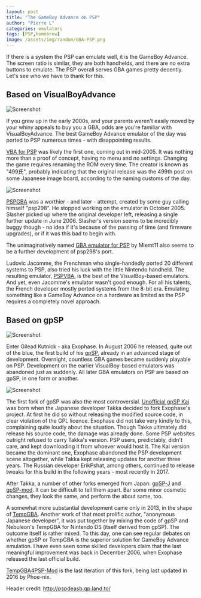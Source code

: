 ```yaml
---
layout: post
title: "The GameBoy Advance on PSP"
author: "Pierre L"
categories: emulators
tags: [PSP,homebrew]
image: /assets/img/random/GBA-PSP.png
---
```


If there is a system the PSP can emulate well, it is the GameBoy Advance. The screen ratio is similar, they are both handhelds, and there are no extra buttons to emulate. The PSP overall serves GBA games pretty decently. Let's see who we have to thank for this.

## Based on VisualBoyAdvance

![Screenshot](https://github.com/PSP-Archive/PSP-Archive.github.io/raw/gh-pages/assets/img/random/VisualBoyAdvance.1.7.2.png)

If you grew up in the early 2000s, and your parents weren't easily moved by your whiny appeals to buy you a GBA, odds are you're familiar with VisualBoyAdvance. The best GameBoy Advance emulator of the day was ported to PSP numerous times - with disappointing results. 

[VBA for PSP](https://archive.org/details/vbapsp.7z) was likely the first one, coming out in mid-2005. It was nothing more than a proof of concept, having no menu and no settings. Changing the game requires renaming the ROM every time. The creator is known as "499氏", probably indicating that the original release was the 499th post on some Japanese image board, according to the naming customs of the day.

![Screenshot](https://github.com/PSP-Archive/PSP-Archive.github.io/raw/gh-pages/assets/img/snaps/PSPGBA-PochiStyle.png)

[PSPGBA](https://archive.org/details/pspgba-v-1.2.7z) was a worthier - and later - attempt, created by some guy calling himself "psp298". He stopped working on the emulator in October 2005. Slasher picked up where the original developer left, releasing a single further update in June 2006. Slasher's version seems to be incredibly buggy though - no idea if it's because of the passing of time (and firmware upgrades), or if it was this bad to begin with.

The unimaginatively named [GBA emulator for PSP](https://archive.org/details/pspgba.-7z) by Miemt11 also seems to be a further development of psp298's port.

Ludovic Jacomme, the Frenchman who single-handedly ported 20 different systems to PSP, also tried his luck with the little Nintendo handheld. The resulting emulator, [PSPVBA](https://archive.org/details/pspvba.7z), is the best of the VisualBoy-based emulators. And yet, even Jacomme's emulator wasn't good enough. For all his talents, the French developer mostly ported systems from the 8-bit era. Emulating something like a GameBoy Advance on a hardware as limited as the PSP requires a completely novel approach.

## Based on gpSP

![Screenshot](https://github.com/PSP-Archive/PSP-Archive.github.io/raw/gh-pages/assets/img/random/gpsp-release.PNG)

Enter Gilead Kutnick - aka Exophase. In August 2006 he released, quite out of the blue, the first build of his [gpSP](https://archive.org/details/gpsp09.7z), already in an advanced stage of development. Overnight, countless GBA games became suddenly playable on PSP. Development on the earlier VisualBoy-based emulators was abandoned just as suddenly. All later GBA emulators on PSP are based on gpSP, in one form or another.

![Screenshot](https://github.com/PSP-Archive/PSP-Archive.github.io/raw/gh-pages/assets/img/snaps/gpSP-09.jpg)

The first fork of gpSP was also the most controversial. [Unofficial gpSP Kai](https://archive.org/details/gp-sp-kai-v-3.4-test-4-b-230fat.-7z) was born when the Japanese developer Takka decided to fork Exophase's project. At first he did so without releasing the modified source code, in clear violation of the GPL licence. Exophase did not take very kindly to this, complaining quite loudly about the situation. Though Takka ultimately did release his source code, the damage was already done. Some PSP websites outright refused to carry Takka's version. PSP users, predictably, didn't care, and kept downloading it from whoever would host it. The Kai version became the dominant one, Exophase abandoned the PSP development scene altogether, while Takka kept releasing updates for another three years. The Russian developer ErikPshat, among others, continued to release tweaks for this build in the following years - most recently in 2017.

After Takka, a number of other forks emerged from Japan: [gpSP-J](https://archive.org/details/gpSP-J.7z) and [gpSP-mod](https://archive.org/details/gpSPmod20090720.7z). It can be difficult to tell them apart. Bar some minor cosmetic changes, they look the same, and perform the about same, too. 

A somewhat more substantial development came only in 2013, in the shape of [TempGBA](https://archive.org/details/temp-gba.-7z_202102). Another work of that most prolific author, "anonymous Japanese developer", it was put together by mixing the code of gpSP and Nebuleon's TempGBA for Nintendo DS (itself derived from gpSP). The outcome itself is rather mixed. To this day, one can see regular debates on whether gpSP or TempGBA is the superior solution for GameBoy Advance emulation. I have even seen some skilled developers claim that the last meaningful improvement was back in December 2006, when Exophase released the last official build.

[TempGBA4PSP-Mod](https://archive.org/details/temp-gba-4-psp-mod.-7z) is the last iteration of this fork, being last updated in 2016 by Phoe-nix.

Header credit: http://pspdeasb.qp.land.to/
